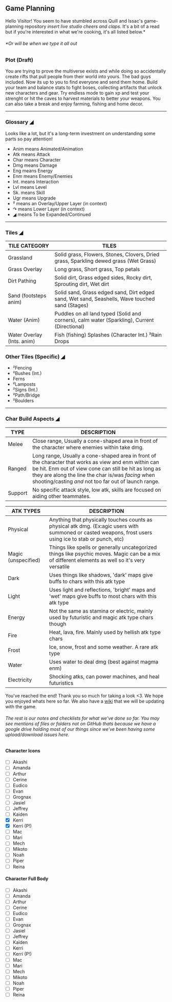 ## Game Planning
Hello Visitor! You seem to have stumbled across Quill and Issac's game-planning repository _insert live studio cheers and claps_. It's a bit of a read but if you're interested in what we're cooking, it's all listed below.*
###### *Or will be when we type it all out

### Plot (Draft)
You are trying to prove the multiverse exists and while doing so accidentally create rifts that pull people from their world into yours. The bad guys included. Now its up to you to find everyone and send them home. Build your team and balance stats to fight boses, collecting artifacts that unlock new characters and gear. Try endless mode to gain xp and test your strenght or hit the caves to harvest materials to better your weapons. You can also take a break and enjoy farming, fishing and home decor.

---------


### Glossary ◢

Looks like a lot, but it's a long-term investment on understanding some parts so pay attention!

- Anim means Animated/Animation
- Atk means Attack
- Char means Character
- Dmg means Damage
- Eng means Energy
- Enm means Enemy/Enemies
- Int. means Interaction
- Lvl means Level
- Sk. means Skill
- Ugr means Upgrade
- ² means an Overlay/Upper Layer (in context)
- ↷ means Lower Layer (in context)
- ◢ means To be Expanded/Continued
-----------------------------
### Tiles ◢

TILE CATEGORY  | TILES
-------------- | -------------
Grassland      |  Solid grass, Flowers, Stones, Clovers, Dried grass, Sparkling dewed grass (Wet Grass)
Grass Overlay  |  Long grass, Short grass, Top petals
Dirt Pathing   | Solid dirt, Grass edged sides, Rocky dirt, Sprouting dirt, Wet dirt
Sand (footsteps anim) | Solid sand, Grass edged sand, Dirt edged sand, Wet sand, Seashells, Wave touched sand (Stages)
Water (Anim)   | Puddles on all land typed (Solid and corners), calm water (Sparkling), Current (Directional)
Water Overlay (Ints. anim) | Fish (fishing) Splashes (Character Int.) ²Rain Drops

### Other Tiles (Specific) ◢
- ²Fencing
- ²Bushes (Int.)
- Ferns
- ²Lamposts
- ²Signs (Int.)
- ²Path/Bridge
- ²Boulders
---------------------------
### Char Build Aspects ◢


TYPE | DESCRIPTION 
------- | -------
Melee | Close range, Usually a cone-shaped area in front of the character where enemies within take dmg.
Ranged | Long range, Usually a cone-shaped area in front of the character that works as view and enm within can be hit. Enm out of view cone can still be hit as long as they are along the line the char is/was _facing_ when shooting/casting _and_ not too far out of launch range.
Support | No specific attack style, low atk, skills are focused on aiding other teammates.

ATK TYPES | DESCRIPTION 
------- | -------
Physical | Anything that physically touches counts as physical atk dmg. (Ex:agic users with summoned or casted weapons, frost users using ice to stab or punch, etc)
Magic (unspecified) | Things like spells or generally uncategorized things like psychic moves. Magic can be a mix of different elements as well so it's very versatile
Dark | Uses things like shadows, 'dark' maps give buffs to chars with this atk type
Light | Uses light and reflections, 'bright' maps and 'wet' maps give buffs to most chars with this atk type
Energy | Not the same as stamina or electric, mainly used by futuristic and magic atk type chars though
Fire | Heat, lava, fire. Mainly used by hellish atk type chars
Frost | Ice, snow, frost and some weather. A rare atk type
Water | Uses water to deal dmg (best against magma enm)
Electricity | Shocking atks, can power machines, and heal futuristics

You've reached the end! Thank you so much for taking a look <3. We hope you enjoyed whats here so far. We also have a [wiki](https://github.com/Issactly/AU-Game/wiki) that we will be updating with the game.

###### The rest is our notes and checklists for what we've done so far. You may see mentions of files or folders not on GitHub thats because we have a google drive holding most of our things since we've been having some upload/download issues here.

#### Character Icons

- [ ] Akashi
- [ ] Amanda
- [ ] Arthur
- [ ] Cerine
- [ ] Eudico
- [ ] Evan
- [ ] Grognax
- [ ] Jasiel
- [ ] Jeffrey
- [ ] Kaiden
- [X] Kerri
- [X] Kerri (P!)
- [ ] Mac
- [ ] Mari
- [ ] Mech
- [ ] Mikoto
- [ ] Noah
- [ ] Piper
- [ ] Reina

#### Character Full Body

- [ ] Akashi
- [ ] Amanda
- [ ] Arthur
- [ ] Cerine
- [ ] Eudico
- [ ] Evan
- [ ] Grognax
- [ ] Jasiel
- [ ] Jeffrey
- [ ] Kaiden
- [ ] Kerri
- [ ] Kerri (P!)
- [ ] Mac
- [ ] Mari
- [ ] Mech
- [ ] Mikoto
- [ ] Noah
- [ ] Piper
- [ ] Reina
